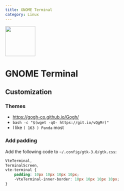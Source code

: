 ```yaml
---
title: GNOME Terminal
category: Linux
---
```


<img src="https://upload.wikimedia.org/wikipedia/commons/d/da/GNOME_Terminal_icon_2019.svg" width="96">

# GNOME Terminal

## Customization

### Themes

- https://gogh-co.github.io/Gogh/
- `bash -c "$(wget -qO- https://git.io/vQgMr)"`
- I like `( 163 ) Panda` most

### Add padding
Add the following code to `~/.config/gtk-3.0/gtk.css`:
```css
VteTerminal,
TerminalScreen,
vte-terminal {
    padding: 10px 10px 10px 10px;
    -VteTerminal-inner-border: 10px 10px 10px 10px;
}
```